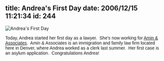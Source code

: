 title: Andrea's First Day
date: 2006/12/15 11:21:34
id: 244
---
![Andrea's First Day](/journal_images/lawyer.jpg)

<font face="Arial">Today, Andrea started her first day as a lawyer.  She's now working for [Amin & Associates](http://www.lawyers.com/aminlaw/).  Amin & Associates is an immigration and family law firm located here in Denver, where Andrea worked as a clerk last summer.  Her first case is an asylum application.  Congratulations Andrea!</font>